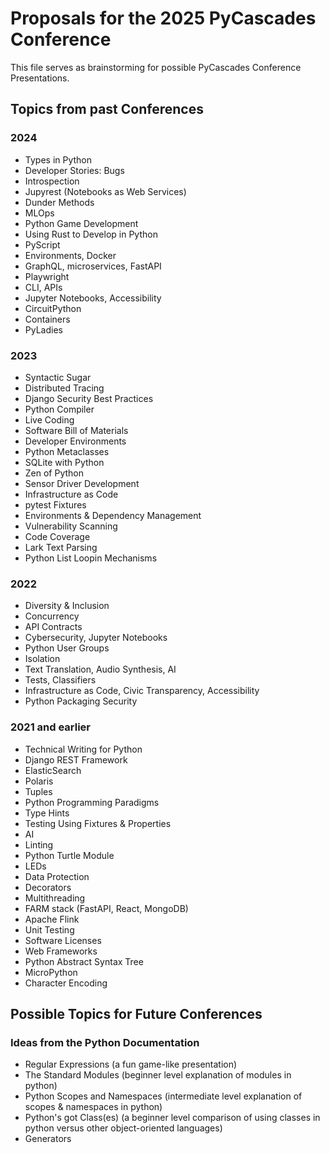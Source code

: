 # Proposals for the 2025 PyCascades Conference
This file serves as brainstorming for possible PyCascades Conference Presentations.

## Topics from past Conferences
### 2024
- Types in Python
- Developer Stories: Bugs
- Introspection
- Jupyrest (Notebooks as Web Services)
- Dunder Methods
- MLOps
- Python Game Development
- Using Rust to Develop in Python
- PyScript
- Environments, Docker
- GraphQL, microservices, FastAPI
- Playwright
- CLI, APIs
- Jupyter Notebooks, Accessibility
- CircuitPython
- Containers
- PyLadies

### 2023
- Syntactic Sugar
- Distributed Tracing
- Django Security Best Practices
- Python Compiler
- Live Coding
- Software Bill of Materials
- Developer Environments
- Python Metaclasses
- SQLite with Python
- Zen of Python
- Sensor Driver Development
- Infrastructure as Code
- pytest Fixtures
- Environments & Dependency Management
- Vulnerability Scanning
- Code Coverage
- Lark Text Parsing
- Python List Loopin Mechanisms

### 2022
- Diversity & Inclusion
- Concurrency
- API Contracts
- Cybersecurity, Jupyter Notebooks
- Python User Groups
- Isolation
- Text Translation, Audio Synthesis, AI
- Tests, Classifiers
- Infrastructure as Code, Civic Transparency, Accessibility
- Python Packaging Security

### 2021 and earlier
- Technical Writing for Python
- Django REST Framework
- ElasticSearch
- Polaris
- Tuples
- Python Programming Paradigms
- Type Hints
- Testing Using Fixtures & Properties
- AI
- Linting
- Python Turtle Module
- LEDs
- Data Protection
- Decorators
- Multithreading
- FARM stack (FastAPI, React, MongoDB)
- Apache Flink
- Unit Testing
- Software Licenses
- Web Frameworks
- Python Abstract Syntax Tree
- MicroPython
- Character Encoding

## Possible Topics for Future Conferences
### Ideas from the Python Documentation
- Regular Expressions (a fun game-like presentation)
- The Standard Modules (beginner level explanation of modules in python)
- Python Scopes and Namespaces (intermediate level explanation of scopes & namespaces in python)
- Python's got Class(es) (a beginner level comparison of using classes in python versus other object-oriented languages)
- Generators


